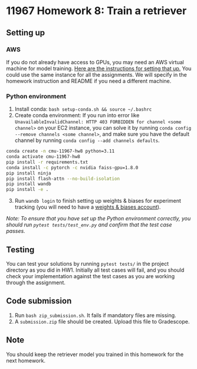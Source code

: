 # 11967 Homework 8: Train a retriever

## Setting up

### AWS
If you do not already have access to GPUs, you may need an AWS virtual
  machine for model training.
[Here are the instructions for setting that up.](https://docs.google.com/presentation/d/1zNOkS8GmtJxMQ74g41610RVe-ZYNkGwkZfq18mr78ME/edit?usp=sharing) 
You could use the same instance for all the assignments. We will specify in the homework instruction and README if you need a different machine.

### Python environment
1. Install conda: `bash setup-conda.sh && source ~/.bashrc`
2. Create conda environment:
   If you run into error like `UnavailableInvalidChannel: HTTP 403 FORBIDDEN for channel <some channel>` on your EC2 instance, you can solve it by running `conda config --remove channels <some channel>`, and make sure you have the default channel by running `conda config --add channels defaults`.
```bash
conda create -n cmu-11967-hw8 python=3.11
conda activate cmu-11967-hw8
pip install -r requirements.txt
conda install -c pytorch -c nvidia faiss-gpu=1.8.0
pip install ninja
pip install flash-attn --no-build-isolation
pip install wandb
pip install -e .
```
3. Run `wandb login` to finish setting up weights & biases for experiment tracking (you will need to have a [weights & biases account](https://wandb.ai/login)).

*Note: To ensure that you have set up the Python environment correctly, you should run
`pytest tests/test_env.py` and confirm that the test case passes.*

## Testing

You can test your solutions by running `pytest tests/` in the project directory as you did in HW1.
Initially all test cases will fail, and you should check your implementation
against the test cases as you are working through the assignment.

## Code submission

1. Run `bash zip_submission.sh`. It fails if mandatory files are missing.
2. A `submission.zip` file should be created. Upload this file to Gradescope.

## Note

You should keep the retriever model you trained in this homework for the next homework.
